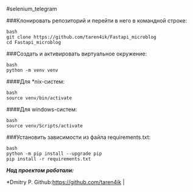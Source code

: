 #selenium_telegram


###Клонировать репозиторий и перейти в него в командной строке:

```
bash
git clone https://github.com/taren4ik/Fastapi_microblog
cd Fastapi_microblog
```

###Cоздать и активировать виртуальное окружение:

```
bash
python -m venv venv
```

####Для *nix-систем:
```
bash
source venv/bin/activate
```

####Для windows-систем:
```
bash
source venv/Scripts/activate
```

###Установить зависимости из файла requirements.txt:

```
bash
python -m pip install --upgrade pip
pip install -r requirements.txt
```


***Над проектом работали:***

*Dmitry P. Github:https://github.com/taren4ik |
